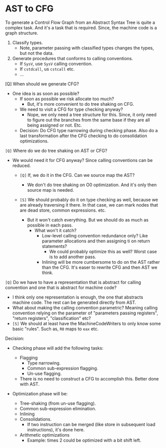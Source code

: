AST to CFG
====

To generate a Control Flow Graph from an Abstract Syntax Tree is quite a complex task. And it's a task that is required. Since, the machine code is a graph structure.

1. Classify types.
    * Note, parameter passing with classified types changes the types, but not the data.
1. Generate procedures that conforms to calling conventions.
    * If `SysV`, use `SysV` calling convention.
    * If `cstdcall`, us `cstcall` etc.
    * ...

[Q]
When should we generate CFG?

* One idea is as soon as possible?
    * If soon as possible we risk allocate too much?
        * But, it's more convenient to do tree shaking on CFG.
    * We need to visit a CFG for type checking anyway? 
        * Nope, we only need a tree structure for this. Since, it only need to figure out the branches from the same base if they are all being assigned or not. Etc.
    * Decision: Do CFG type narrowing during checking phase. Also do a last transformation
    after the CFG checking to do consolidation optimizations.
    
`[Q]`
Where do we do tree shaking on AST or CFG?

* We would need it for CFG anyway? Since calling conventions can be reduced.

    * `[Q]` If, we do it in the CFG. Can we source map the AST?
        * We don't do tree shaking on O0 optimization. And it's only then source map is needed.

    * `[S]` We should probably do it on type checking as well, because we are already traversing it there. In that case, we can mark nodes that are dead store, common expressions. etc.
        *  But it won't catch everything. But we should do as much as possible in each pass.
            * What won't it catch?
                * Low-level calling convention redundance only? Like parameter allocations and then assigning ti on return statements?
                    * We could probably optimize this as well? Worst case is to add another pass.
                * Inlining will be more cumbersome to do on the AST rather than the CFG. It's easer to rewrite CFG and then AST we think.

`[Q]` Do we have to have a representation that is abstract for calling convention and one that is abstract for machine code?
* I think only one representation is enough, the one that abstracts machine code. The rest can be generated directly from AST.
* What about making the calling convention parametric? Meaning calling convention relying on the parameter of "parameters passing registers", "return registers", "classification" etc?
* `[S]` We should at least have the MachineCodeWriters to only know some basic "rules". Such as, `R0` maps to `eax` etc.

Decision:

* Checking phase will add the following tasks:
    * Flagging
        * Type narrowing.
        * Common sub-expression flagging.
        * Un-use flagging.
    * There is no need to construct a CFG to accomplish this. Better done with AST.
    
* Optimization phase will be:
    * Tree-shaking (from un-use flagging).
    * Common sub-expression elimination.
    * Inlining
    * Consolidations.
        * If two instruction can be merged (like store in subsequent load instructions), it's done here.
    * Arithmetic optimizations
        * Example:  times 2 could be optimized with a bit shift left.
    
    